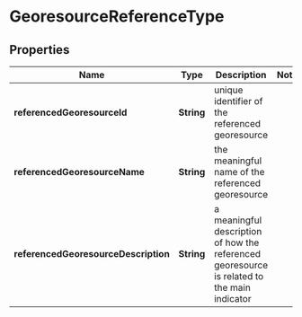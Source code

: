 
# GeoresourceReferenceType

## Properties
Name | Type | Description | Notes
------------ | ------------- | ------------- | -------------
**referencedGeoresourceId** | **String** | unique identifier of the referenced georesource | 
**referencedGeoresourceName** | **String** | the meaningful name of the referenced georesource | 
**referencedGeoresourceDescription** | **String** | a meaningful description of how the referenced georesource is related to the main indicator | 



